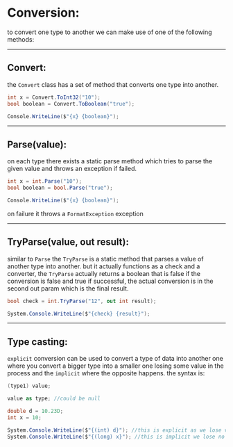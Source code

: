 <!-- @format -->

# Conversion:

to convert one type to another we can make use of one of the following methods:

---

## Convert:

the `Convert` class has a set of method that converts one type into another.

```csharp
int x = Convert.ToInt32("10");
bool boolean = Convert.ToBoolean("true");

Console.WriteLine($"{x} {boolean}");
```

---

## Parse(value):

on each type there exists a static parse method which tries to parse the given value and throws an exception if failed.

```c#
int x = int.Parse("10");
bool boolean = bool.Parse("true");

Console.WriteLine($"{x} {boolean}");
```

on failure it throws a `FormatException` exception

---

## TryParse(value, out result):

similar to `Parse` the `TryParse` is a static method that parses a value of another type into another. but it actually functions as a check and a converter, the `TryParse` actually returns a boolean that is false if the conversion is false and true if successful, the actual conversion is in the second out param which is the final result.

```csharp
bool check = int.TryParse("12", out int result);

System.Console.WriteLine($"{check} {result}");
```

---

## Type casting:

`explicit` conversion can be used to convert a type of data into another one where you convert a bigger type into a smaller one losing some value in the process and the `implicit` where the opposite happens. the syntax is:

```csharp
(type1) value;

value as type; //could be null
```

```csharp
double d = 10.23D;
int x = 10;

System.Console.WriteLine($"{(int) d}"); //this is explicit as we lose values after the `.`
System.Console.WriteLine($"{(long) x}"); //this is implicit we lose no value
```
